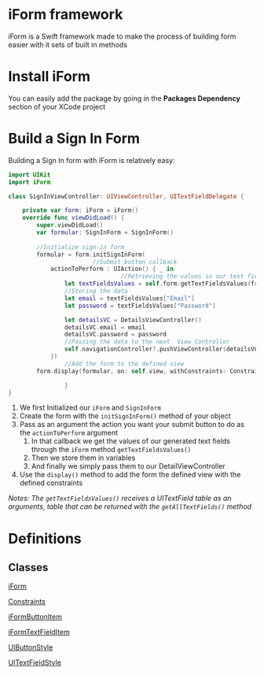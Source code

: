 # iForm framework

iForm is a Swift framework made to make the process of building form easier with it sets of built in methods

# Install iForm

You can easily add the package by going in the **Packages Dependency** section of your XCode project

# Build a Sign In Form

Building a Sign In form with iForm is relatively easy:

```swift
import UIKit
import iForm

class SignInViewController: UIViewController, UITextFieldDelegate {

    private var form: iForm = iForm()
    override func viewDidLoad() {
        super.viewDidLoad()
        var formular: SignInForm = SignInForm()
        
        //Initialize sign-in form
        formular = form.initSignInForm(
						//Submit button callback
            actionToPerform : UIAction() { _ in
								//Retrieving the values in our text fields
                let textFieldsValues = self.form.getTextFieldsValues(from: self.form.getAllTextFields(from: formular))
                //Storing the data
                let email = textFieldsValues["Email"]
                let password = textFieldsValues["Password"]

                let detailsVC = DetailsViewController()
                detailsVC.email = email
                detailsVC.password = password
                //Passing the data to the next  View Controller
                self.navigationController?.pushViewController(detailsVC, animated: true)
            })
				//Add the form to the defined view
        form.display(formular, on: self.view, withConstraints: Constraints(horizontal: 0, vertical: -250, width: 0, height: 50))

				}
}
```

1. We first Initialized our `iForm` and `SignInForm` 
2. Create the form with the `initSignInForm()` method of your object
3. Pass as an argument the action you want your submit button to do as the `actionToPerform` argument
    1. In that callback we get the values of our generated text fields through the `iForm` method `getTextFieldsValues()` 
    2. Then we store them in variables
    3. And finally we simply pass them to our DetailViewController
4. Use the `display()` method to add the form the defined view with the defined constraints

*Notes: The `getTextFieldsValues()` receives a UITextField table as an arguments, table that can be returned with the `getAllTextFields()` method*

# Definitions

## Classes

[iForm](Documentation/iForm%2066dd7.md)

[Constraints](Documentation/Constraint%2067a4f.md)

[iFormButtonItem](Documentation/iFormButto%20ad4fa.md)

[iFormTextFieldItem](Documentation/iFormTextF%203d486.md)

[UIButtonStyle](Documentation/UIButtonSt%20715a0.md)

[UITextFieldStyle](Documentation/UITextFiel%20501de.md)
